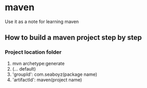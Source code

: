 # maven

Use it as a note for learning maven

## How to build a maven project step by step

### Project location folder

1. mvn archetype:generate
2. (... default)
3. 'groupId': com.seaboyz(package name)
4. 'artifactId': maven(project name)
